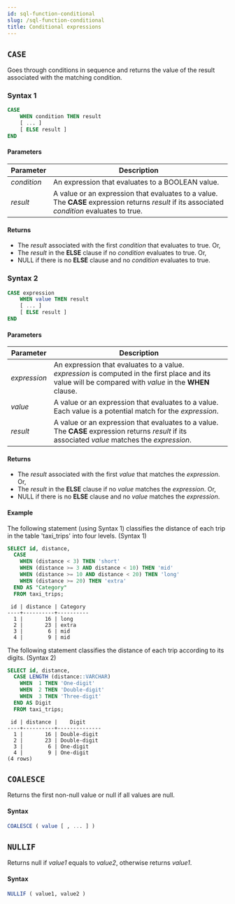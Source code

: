```yaml
---
id: sql-function-conditional
slug: /sql-function-conditional
title: Conditional expressions
---
```


## `CASE`
Goes through conditions in sequence and returns the value of the result associated with the matching condition.

### Syntax 1
```sql
CASE 
    WHEN condition THEN result 
    [ ... ]
    [ ELSE result ]
END
```

#### Parameters
| Parameter | Description |
| --------- | ----------- |
| *condition* | An expression that evaluates to a BOOLEAN value. |
|*result*| A value or an expression that evaluates to a value. <br/> The **CASE** expression returns *result* if its associated *condition* evaluates to true. |

#### Returns
- The *result* associated with the first *condition* that evaluates to true. Or,
- The *result* in the **ELSE** clause if no *condition* evaluates to true. Or,
- NULL if there is no **ELSE** clause and no *condition* evaluates to true.

### Syntax 2
```sql
CASE expression
    WHEN value THEN result 
    [ ... ]
    [ ELSE result ]
END
```
#### Parameters
| Parameter | Description |
| --------- | ----------- |
| *expression* | An expression that evaluates to a value. <br/> *expression* is computed in the first place and its value will be compared with *value* in the **WHEN** clause. |
| *value* | A value or an expression that evaluates to a value. <br/> Each value is a potential match for the *expression*. |
|*result*| A value or an expression that evaluates to a value. <br/> The **CASE** expression returns *result* if its associated *value* matches the *expression*. |

#### Returns
- The *result* associated with the first *value* that matches the *expression*. Or,
- The *result* in the **ELSE** clause if no *value* matches the *expression*. Or,
- NULL if there is no **ELSE** clause and no *value* matches the *expression*.


#### Example
The following statement (using Syntax 1) classifies the distance of each trip in the table 'taxi_trips' into four levels. (Syntax 1)

```sql
SELECT id, distance,
  CASE 
    WHEN (distance < 3) THEN 'short'
    WHEN (distance >= 3 AND distance < 10) THEN 'mid'
    WHEN (distance >= 10 AND distance < 20) THEN 'long'
    WHEN (distance >= 20) THEN 'extra'
  END AS "Category"
  FROM taxi_trips;
```
```
 id | distance | Category 
----+----------+----------
  1 |       16 | long
  2 |       23 | extra
  3 |        6 | mid
  4 |        9 | mid
```

The following statement classifies the distance of each trip according to its digits. (Syntax 2)

```sql
SELECT id, distance,
  CASE LENGTH (distance::VARCHAR)
    WHEN  1 THEN 'One-digit'
    WHEN  2 THEN 'Double-digit'
    WHEN  3 THEN 'Three-digit'
  END AS Digit
  FROM taxi_trips;
```
```
 id | distance |    Digit     
----+----------+--------------
  1 |       16 | Double-digit
  2 |       23 | Double-digit
  3 |        6 | One-digit
  4 |        9 | One-digit
(4 rows)
```

## `COALESCE`
Returns the first non-null value or null if all values are null.

#### Syntax

```sql
COALESCE ( value [ , ... ] )
```


## `NULLIF`
Returns null if *value1* equals to *value2*, otherwise returns *value1*.
#### Syntax

```sql
NULLIF ( value1, value2 )
```


